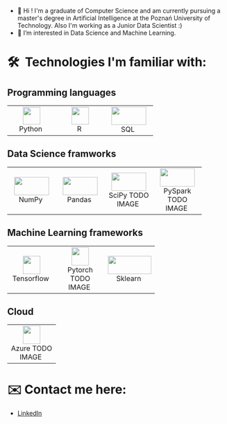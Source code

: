 - 👋 Hi ! I'm a graduate of Computer Science and am currently pursuing a master's degree in Artificial Intelligence at the Poznań University of Technology. Also I'm working as a Junior Data Scientist :)
- 👀 I’m interested in Data Science and Machine Learning.

# 🛠 &nbsp;Technologies I'm familiar with:
## Programming languages

<table align="center">
  <tr>
    <td align="center" width="96">
      <a><img src="https://img.icons8.com/color/48/000000/python.png" width="40" height="40"/></a>
      <br>Python&nbsp
    </td>
    <td align="center" width="96">
      <a><img src="https://upload.wikimedia.org/wikipedia/commons/thumb/1/1b/R_logo.svg/640px-R_logo.svg.png" width="40" height="40"/></a>
      <br>R&nbsp
    </td>
    <td align="center" width="96">
      <a><img src="https://upload.wikimedia.org/wikipedia/commons/thumb/8/87/Sql_data_base_with_logo.png/800px-Sql_data_base_with_logo.png" width="80" height="42"/></a>
      <br>SQL&nbsp
    </td>
  </tr>
</table>

## Data Science framworks

<table align="center">
  <tr>
    <td align="center" width="96">
      <a><img src="https://upload.wikimedia.org/wikipedia/commons/thumb/3/31/NumPy_logo_2020.svg/768px-NumPy_logo_2020.svg.png" width="80" height="42"/></a>
      <br>NumPy&nbsp
    </td>
    <td align="center" width="96">
      <a><img src="https://upload.wikimedia.org/wikipedia/commons/thumb/e/ed/Pandas_logo.svg/768px-Pandas_logo.svg.png?20200209204934" width="80" height="42"/></a>
      <br>Pandas&nbsp
    </td>
    <td align="center" width="96">
      <a><img src="https://upload.wikimedia.org/wikipedia/commons/thumb/e/ed/Pandas_logo.svg/768px-Pandas_logo.svg.png?20200209204934" width="80" height="42"/></a>
      <br>SciPy TODO IMAGE&nbsp
    </td>
    <td align="center" width="96">
      <a><img src="https://upload.wikimedia.org/wikipedia/commons/thumb/e/ed/Pandas_logo.svg/768px-Pandas_logo.svg.png?20200209204934" width="80" height="42"/></a>
      <br>PySpark TODO IMAGE&nbsp
    </td>
  </tr>
</table>

## Machine Learning frameworks

<table align="center">
  <tr>
    <td align="center" width="96">
      <a><img src="https://upload.wikimedia.org/wikipedia/commons/thumb/2/2d/Tensorflow_logo.svg/115px-Tensorflow_logo.svg.png" width="40" height="42"/></a>
      <br>Tensorflow&nbsp
    </td>
    <td align="center" width="96">
      <a><img src="https://upload.wikimedia.org/wikipedia/commons/thumb/2/2d/Tensorflow_logo.svg/115px-Tensorflow_logo.svg.png" width="40" height="42"/></a>
      <br>Pytorch TODO IMAGE&nbsp
    </td>
    <td align="center" width="96">
      <a><img src="https://upload.wikimedia.org/wikipedia/commons/thumb/0/05/Scikit_learn_logo_small.svg/260px-Scikit_learn_logo_small.svg.png" width="100" height="42"/></a>
      <br>Sklearn&nbsp
    </td>
  </tr>
</table>

## Cloud

<table align="center">
  <tr>
    <td align="center" width="96">
      <a><img src="https://upload.wikimedia.org/wikipedia/commons/thumb/2/2d/Tensorflow_logo.svg/115px-Tensorflow_logo.svg.png" width="40" height="42"/></a>
      <br>Azure TODO IMAGE&nbsp
    </td>
  </tr>
</table>

# ✉️ Contact me here:
- [LinkedIn](https://www.linkedin.com/in/sebastian-szczepaniak-4440b9217/)
